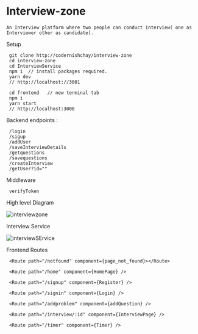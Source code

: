 # Interview-zone

    An Interview platform where two people can conduct interview( one as Interviewer other as candidate). 


Setup 

     git clone http://codernishchay/interview-zone 
     cd interview-zone 
     cd InterviewService 
     npm i  // install packages required. 
     yarn dev 
     // http://localhost://3001 
     
     cd frontend   // new terminal tab 
     npm i 
     yarn start   
     // http://localhost:3000 
     


Backend endpoints : 
     
     /login 
     /sigup
     /addUser 
     /saveInterviewDetails  
     /getquestions 
     /savequestions
     /createInterview
     /getUser?id="" 

Middleware 

     verifyToken 

High level Diagram 

![interviewzone](https://user-images.githubusercontent.com/56715777/141655426-b532ee2f-86f9-48ca-99a7-62912a8af851.png)

Interview Service 

![interviewSErvice](https://user-images.githubusercontent.com/56715777/141655432-66bc494f-3f62-4836-8441-97456a6cc292.png)




Frontend Routes 

     <Route path="/notfound" component={page_not_found}></Route>

     <Route path="/home" component={HomePage} />

     <Route path="/signup" component={Register} />

     <Route path="/signin" component={Login} />

     <Route path="/addproblem" component={addQuestion} />

     <Route path="/interview/:id" component={InterviewPage} />

     <Route path="/timer" component={Timer} />
